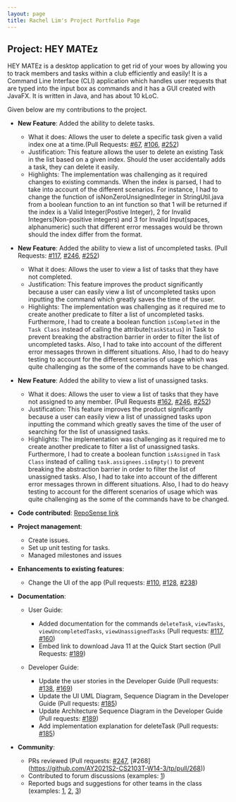 ```yaml
---
layout: page
title: Rachel Lim's Project Portfolio Page
---
```


## Project: HEY MATEz

HEY MATEz is a desktop application to get rid of your woes by allowing you to track members and tasks within a club efficiently and easily!
It is a Command Line Interface (CLI) application which handles user requests that are typed into the input box as commands and
it has a GUI created with JavaFX. It is written in Java, and has about 10 kLoC.

Given below are my contributions to the project.

* **New Feature**: Added the ability to delete tasks.
    * What it does: Allows the user to delete a specific task given a valid index one at a time.(Pull Requests: [\#67](https://github.com/AY2021S2-CS2103T-W14-3/tp/pull/67), [\#106](https://github.com/AY2021S2-CS2103T-W14-3/tp/pull/106), [\#252](https://github.com/AY2021S2-CS2103T-W14-3/tp/pull/252))
    * Justification: This feature allows the user to delete an existing Task in the list based on a given index. 
      Should the user accidentally adds a task, they can delete it easily. 
    * Highlights: The implementation was challenging as it required changes to existing commands. When the index is parsed, I had to take into account of the different scenarios. 
      For instance, I had to change the function of isNonZeroUnsignedInteger in StringUtil.java from a boolean function to an 
      int function so that 1 will be returned if the index is a Valid Integer(Postive Integer),
      2 for Invalid Integers(Non-positive integers) and 3 for Invalid Input(spaces, alphanumeric) such that different error messages would be thrown 
      should the index differ from the format.

* **New Feature**: Added the ability to view a list of uncompleted tasks. (Pull Requests: [\#117](https://github.com/AY2021S2-CS2103T-W14-3/tp/pull/117), [\#246](https://github.com/AY2021S2-CS2103T-W14-3/tp/pull/246), [\#252](https://github.com/AY2021S2-CS2103T-W14-3/tp/pull/252)) 
  * What it does: Allows the user to view a list of tasks that they have not completed.
  * Justification: This feature improves the product significantly because a user can easily view a list of uncompleted tasks upon inputting the command
    which greatly saves the time of the user. 
  * Highlights: The implementation was challenging as it required me to create another predicate to filter a list of 
    uncompleted tasks. Furthermore, I had to create a boolean function `isCompleted` in the `Task Class` instead of calling the attribute(`taskStatus`) in Task to prevent breaking the abstraction barrier in
    order to filter the list of uncompleted tasks.
    Also, I had to take into account of the different error messages thrown in different situations.
    Also, I had to do heavy testing to account for the different scenarios of usage which was quite challenging as the some of the commands
    have to be changed. 

* **New Feature**: Added the ability to view a list of unassigned tasks.
  * What it does: Allows the user to view a list of tasks that they have not assigned to any member. (Pull Requests [\#162](https://github.com/AY2021S2-CS2103T-W14-3/tp/pull/162), [\#246](https://github.com/AY2021S2-CS2103T-W14-3/tp/pull/246), [\#252](https://github.com/AY2021S2-CS2103T-W14-3/tp/pull/252))
  * Justification: This feature improves the product significantly because a user can easily view a list of unassigned tasks upon inputting the command
    which greatly saves the time of the user of searching for the list of unassigned tasks.
  * Highlights: The implementation was challenging as it required me to create another predicate to filter a list of
    unassigned tasks. Furthermore, I had to create a boolean function `isAssigned` in `Task Class` instead of calling `task.assignees.isEmpty()` to prevent breaking the abstraction barrier in
    order to filter the list of unassigned tasks. 
    Also, I had to take into account of the different error messages thrown in different situations.
    Also, I had to do heavy testing to account for the different scenarios of usage which was quite challenging as the some of the commands
    have to be changed.

* **Code contributed**: [RepoSense link](https://nus-cs2103-ay2021s2.github.io/tp-dashboard/?search=&sort=groupTitle&sortWithin=title&since=&timeframe=commit&mergegroup=&groupSelect=groupByRepos&breakdown=false&tabOpen=true&tabType=authorship&zFR=false&tabAuthor=rachelljt&tabRepo=AY2021S2-CS2103T-W14-3%2Ftp%5Bmaster%5D&authorshipIsMergeGroup=false&authorshipFileTypes=docs~functional-code~test-code&authorshipIsBinaryFileTypeChecked=false)

* **Project management**:
  * Create issues.
  * Set up unit testing for tasks.
  * Managed milestones and issues

* **Enhancements to existing features**:
  * Change the UI of the app  (Pull requests: [\#110](https://github.com/AY2021S2-CS2103T-W14-3/tp/pull/110), [\#128](https://github.com/AY2021S2-CS2103T-W14-3/tp/pull/128), [\#238](https://github.com/AY2021S2-CS2103T-W14-3/tp/pull/238))

* **Documentation**:
  * User Guide:
    * Added documentation for the commands `deleteTask`, `viewTasks`, `viewUncompletedTasks`, `viewUnassignedTasks` (Pull requests: [\#117](https://github.com/AY2021S2-CS2103T-W14-3/tp/pull/117), [\#160](https://github.com/AY2021S2-CS2103T-W14-3/tp/pull/160))
    * Embed link to download Java 11 at the Quick Start section (Pull Requests: [\#189](https://github.com/AY2021S2-CS2103T-W14-3/tp/pull/189))

  * Developer Guide:
    * Update the user stories in the Developer Guide (Pull requests: [\#138](https://github.com/AY2021S2-CS2103T-W14-3/tp/pull/138), [\#169](https://github.com/AY2021S2-CS2103T-W14-3/tp/pull/169))
    * Update the UI UML Diagram, Sequence Diagram in the Developer Guide (Pull requests: [\#185](https://github.com/AY2021S2-CS2103T-W14-3/tp/pull/185))
    * Update Architecture Sequence Diagram in the Developer Guide (Pull requests: [\#189](https://github.com/AY2021S2-CS2103T-W14-3/tp/pull/189))
    * Add implementation explanation for deleteTask (Pull requests: [\#185](https://github.com/AY2021S2-CS2103T-W14-3/tp/pull/185))

* **Community**:
  * PRs reviewed (Pull requests: [\#247](https://github.com/AY2021S2-CS2103T-W14-3/tp/pull/247), [\#268] (https://github.com/AY2021S2-CS2103T-W14-3/tp/pull/268))
  * Contributed to forum discussions (examples: [1](https://github.com/nus-cs2103-AY2021S2/forum/issues/182))
  * Reported bugs and suggestions for other teams in the class (examples: [1](https://github.com/rachelljt/ped/issues/4), [2](https://github.com/rachelljt/ped/issues/1), [3](https://github.com/rachelljt/ped/issues/6))
  

